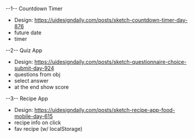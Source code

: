 --1-- Countdown Timer

- Design: https://uidesigndaily.com/posts/sketch-countdown-timer-day-876
- future date
- timer

--2-- Quiz App

- Design: https://uidesigndaily.com/posts/sketch-questionnaire-choice-submit-day-924
- questions from obj
- select answer
- at the end show score

--3-- Recipe App

- Design: https://uidesigndaily.com/posts/sketch-recipe-app-food-mobile-day-615
- recipe info on click
- fav recipe (w/ localStorage)
